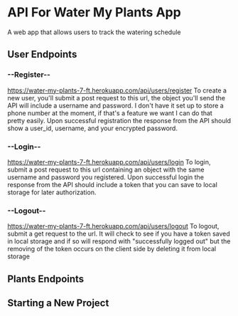 # API For Water My Plants App
A web app that allows users to track the watering schedule 

## User Endpoints

### --Register--

https://water-my-plants-7-ft.herokuapp.com/api/users/register
To create a new user, you'll submit a post request to this url, the object you'll send the API will include a username and password. I don't have it set up to store a phone number at the moment, if that's a feature we want I can do that pretty easily.
Upon successful registration the response from the API should show a user_id, username, and your encrypted password.

### --Login--

https://water-my-plants-7-ft.herokuapp.com/api/users/login
To login, submit a post request to this url containing an object with the same username and password you registered.
Upon successful login the response from the API should include a token that you can save to local storage for later authorization.

### --Logout--

https://water-my-plants-7-ft.herokuapp.com/api/users/logout
To logout, submit a get request to the url.
It will check to see if you have a token saved in local storage and if so will respond with "successfully logged out" but the removing of the token occurs on the client side by deleting it from local storage


## Plants Endpoints



## Starting a New Project


